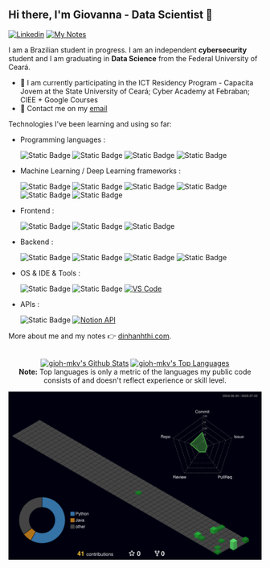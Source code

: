 ## Hi there, I'm Giovanna - Data Scientist 👋

[![Linkedin](https://img.shields.io/badge/-LinkedIn-blue?style=flat&logo=Linkedin&logoColor=white&link=https://www.linkedin.com/in/dinhanhthi/)](https://www.linkedin.com/in/giovanna-freitas-n%C3%B3brega-706b31298/)
[![My Notes](https://img.shields.io/badge/-My%20Page-009e22?style=flat&logo=data:image/png;base64,iVBORw0KGgoAAAANSUhEUgAAAA4AAAARCAQAAABHwVUUAAAAxklEQVQYlYWROw6BQRSFp1LRW4BaqUCswAJsQYJoJDQsAI0VSIgIpUKjIgqxAIlGoSXexPNz+ecvMDi3uvnmzD0zVymFkwI9ui/Vo4JH4SDEhE9diSkCZMkzZ0Wblq6pwBspJdcGWUgzJEqDOk3S1DTES5IyGwbi37FmL0eqNnQToc+RMQkZkCVHnI4NXYQZcZZmz/ZZOy429JGhJIHepQP5ZeKn/jr1zJMZWmkPZmi9c/ktUNCAtNP625kZ/tqKeuQtmvd5B5bhnUU8EVlfAAAAAElFTkSuQmCC&link=https://gioh-mkv.github.io/)
](https://ko-fi.com/dinhanhthi)

I am a Brazilian student in progress. I am an independent **cybersecurity** student and I am graduating in **Data Science** from the Federal University of Ceará.

- 🌱 I am currently participating in the ICT Residency Program - Capacita Jovem at the State University of Ceará; Cyber ​​Academy at Febraban; CIEE + Google Courses
- 💌 Contact me on my [email](mailto:giovannafnobrega@gmail.com)

Technologies I've been learning and using so far:

- Programming languages : <br />

  ![Static Badge](https://img.shields.io/badge/Python-white?logo=python&logoColor=black)
  ![Static Badge](https://img.shields.io/badge/R-white?logo=r&logoColor=black)
  ![Static Badge](https://img.shields.io/badge/Java-white?logo=java&logoColor=black)
  ![Static Badge](https://img.shields.io/badge/C%2B%2B-white?logo=c%2B%2B&logoColor=black)
  
- Machine Learning / Deep Learning frameworks : <br />

  ![Static Badge](https://img.shields.io/badge/Jupyter%20Notebook-white?logo=jupyter&logoColor=black)
  ![Static Badge](https://img.shields.io/badge/OpenAI-white?logo=openai&logoColor=black)
  ![Static Badge](https://img.shields.io/badge/TensorFlow-white?logo=tensorflow&logoColor=black)
  ![Static Badge](https://img.shields.io/badge/Pandas-white?logo=pandas&logoColor=black)
  ![Static Badge](https://img.shields.io/badge/Numpy-white?logo=numpy&logoColor=black)
  ![Static Badge](https://img.shields.io/badge/Scikit--Learn-white?logo=scikit-learn&logoColor=black)

- Frontend : <br />

  ![Static Badge](https://img.shields.io/badge/HTML-white?logo=html5&logoColor=black)
  ![Static Badge](https://img.shields.io/badge/CSS-white?logo=css&logoColor=black)
  ![Static Badge](https://img.shields.io/badge/Wordpress-white?logo=wordpress&logoColor=black)

- Backend : <br />

  ![Static Badge](https://img.shields.io/badge/Airflow-white?logo=apache%20airflow&logoColor=black)
  ![Static Badge](https://img.shields.io/badge/Docker-white?logo=docker&logoColor=black)
  ![Static Badge](https://img.shields.io/badge/PostgreSQL-white?logo=postgresql&logoColor=black)
  ![Static Badge](https://img.shields.io/badge/MongoDB-white?logo=mongodb&logoColor=black)

    
- OS & IDE & Tools : <br />

  ![Static Badge](https://img.shields.io/badge/Git-white?logo=git&logoColor=black)
  ![Static Badge](https://img.shields.io/badge/Linux-white?logo=linux&logoColor=black)
    [![VS Code](http://img.shields.io/badge/-VS%20Code-eee?style=flat-square&logo=visual-studio-code&logoColor=007ACC)](https://dinhanhthi.com/visual-studio-code)

- APIs : <br />

  ![Static Badge](https://img.shields.io/badge/Obsidian-white?logo=obsidian&logoColor=black)
  [![Notion API](https://img.shields.io/badge/-Notion%20API-eee?style=flat-square&logo=notion&logoColor=000000)](https://dinhanhthi.com/notes/#api-&-services)


More about me and my notes 👉 [dinhanhthi.com](https://dinhanhthi.com).



<p align="center">
  <br/>
  <a href="https://github.com/gioh-mkv/github-readme-stats"><img alt="gioh-mkv's Github Stats" src="https://github-readme-stats.vercel.app/api/?username=gioh-mkv&show_icons=true&count_private=true&theme=react&bg_color=1F222E&title_color=7cebf5&icon_color=2d7de4&show_icons=true&border_color=7cebf5&border_radius=10" height="192px"/></a>
  <a href="https://github.com/gioh-mkv/github-readme-stats"><img alt="gioh-mkv's Top Languages" src="https://github-readme-stats.vercel.app/api/top-langs/?username=gioh-mkv&langs_count=8&layout=compact&theme=react&bg_color=1F222E&title_color=7cebf5&icon_color=2d7de4&show_icons=true&border_color=7cebf5&border_radius=10" height="192px"/></a>
  <br/>
  <b>Note:</b> Top languages is only a metric of the languages my public code consists of and doesn't reflect experience or skill level.
</p>

![](./profile-3d-contrib/profile-night-green.svg)
<!--

**gioh-mkv/gioh-mkv** is a ✨ _special_ ✨ repository because its `README.md` (this file) appears on your GitHub profile.

Here are some ideas to get you started:

- 🔭 I’m currently working on ...
- 🌱 I’m currently learning ...
- 👯 I’m looking to collaborate on ...
- 🤔 I’m looking for help with ...
- 💬 Ask me about ...
- 📫 How to reach me: ...
- 😄 Pronouns: ...
- ⚡ Fun fact: ...
-->
